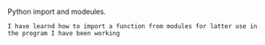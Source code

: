 Python import and modeules.

	I have learnd how to import a function from modules for latter use in the program I have been working

